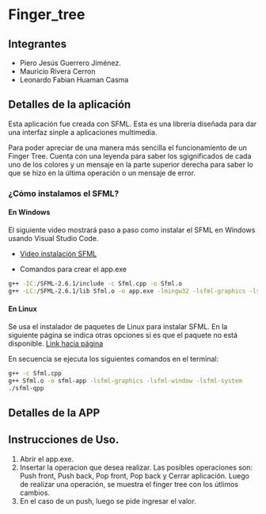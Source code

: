 # Finger_tree
## Integrantes
- Piero Jesús Guerrero Jiménez.
- Mauricio Rivera Cerron
- Leonardo Fabian Huaman Casma

## Detalles de la aplicación
Esta aplicación fue creada con SFML. Esta es una librería diseñada para dar una interfaz sinple a aplicaciones multimedia. 

Para poder apreciar de una manera más sencilla el funcionamiento de un Finger Tree.
Cuenta con una leyenda para saber los sgignificados de cada uno de los colores y un mensaje en la parte superior derecha para saber lo que se hizo en la última operación o un mensaje de error.

### ¿Cómo instalamos el SFML?

#### En Windows

El siguiente video mostrará paso a paso como instalar el SFML en Windows usando Visual Studio Code.

- [Video instalación SFML](https://youtu.be/Ptw1KKI9_Sg)

- Comandos para crear el app.exe

```sh
g++ -IC:/SFML-2.6.1/include -c Sfml.cpp -o Sfml.o
g++ -LC:/SFML-2.6.1/lib Sfml.o -o app.exe -lmingw32 -lsfml-graphics -lsfml-window -lsfml-system -mwindows
```

#### En Linux

Se usa el instalador de paquetes de Linux para instalar SFML. En la siguiente página se indica otras opciones si es que el paquete no está disponible. [Link hacia página](https://www.sfml-dev.org/tutorials/2.5/start-linux.php)

En secuencia se ejecuta los siguientes comandos en el terminal:

```sh
g++ -c Sfml.cpp
g++ Sfml.o -o sfml-app -lsfml-graphics -lsfml-window -lsfml-system
./sfml-qpp
```

## Detalles de la APP

## Instrucciones de Uso.
1. Abrir el app.exe.
2. Insertar la operacion que desea realizar. Las posibles operaciones son: Push front, Push back, Pop front, Pop back y Cerrar aplicación. Luego de realizar una operación, se muestra el finger tree con los útlimos cambios.
3. En el caso de un push, luego se pide ingresar el valor.
